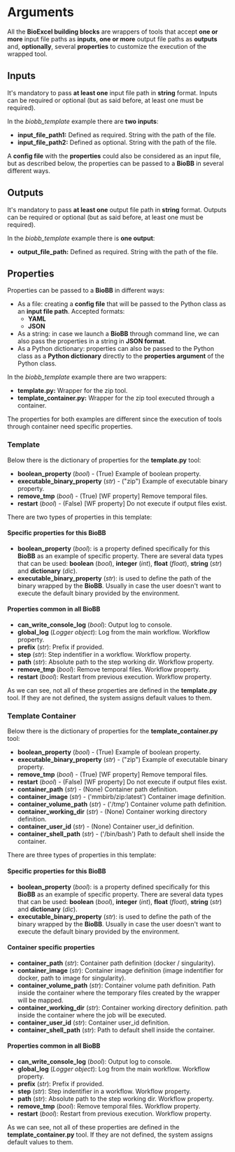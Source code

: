 # Arguments

All the **BioExcel building blocks** are wrappers of tools that accept **one or more** input file paths as **inputs**, **one or more** output file paths as **outputs** and, **optionally**, several **properties** to customize the execution of the wrapped tool.

## Inputs

It's mandatory to pass **at least one** input file path in **string** format. Inputs can be required or optional (but as said before, at least one must be required).

In the *biobb_template* example there are **two inputs**:

* **input_file_path1:** Defined as required. String with the path of the file.
* **input_file_path2:** Defined as optional. String with the path of the file.

A **config file** with the **properties** could also be considered as an input file, but as described below, the properties can be passed to a **BioBB** in several different ways.

## Outputs

It's mandatory to pass **at least one** output file path in **string** format. Outputs can be required or optional (but as said before, at least one must be required).

In the *biobb_template* example there is **one output**:

* **output_file_path:** Defined as required. String with the path of the file.

## Properties

Properties can be passed to a **BioBB** in different ways:

* As a file: creating a **config file** that will be passed to the Python class as an **input file path**. Accepted formats:
    * **YAML**
    * **JSON**
* As a string: in case we launch a **BioBB** through command line, we can also pass the properties in a string in **JSON format**.
* As a Python dictionary: properties can also be passed to the Python class as a **Python dictionary** directly to the **properties argument** of the Python class.

In the *biobb_template* example there are two wrappers:

* **template.py:** Wrapper for the zip tool.
* **template_container.py:** Wrapper for the zip tool executed through a container.

The properties for both examples are different since the execution of tools through container need specific properties.

### Template

Below there is the dictionary of properties for the **template.py** tool:

* **boolean_property** (*bool*) - (True) Example of boolean property.
* **executable_binary_property** (*str*) - ("zip") Example of executable binary property.
* **remove_tmp** (*bool*) - (True) [WF property] Remove temporal files.
* **restart** (*bool*) - (False) [WF property] Do not execute if output files exist.

There are two types of properties in this template:

#### Specific properties for this BioBB

* **boolean_property** (*bool*): is a property defined specifically for this **BioBB** as an example of specific property. There are several data types that can be used: **boolean** (*bool*), **integer** (*int*), **float** (*float*), **string** (*str*) and **dictionary** (*dic*).
* **executable_binary_property** (*str*): is used to define the path of the binary wrapped by the **BioBB**. Usually in case the user doesn't want to execute the default binary provided by the environment.

#### Properties common in all BioBB

* **can_write_console_log** (*bool*): Output log to console.
* **global_log** (*Logger object*): Log from the main workflow. Workflow property.
* **prefix** (*str*): Prefix if provided.
* **step** (*str*): Step indentifier in a workflow. Workflow property.
* **path** (*str*): Absolute path to the step working dir. Workflow property.
* **remove_tmp** (*bool*): Remove temporal files. Workflow property.
* **restart** (*bool*): Restart from previous execution. Workflow property.

As we can see, not all of these properties are defined in the **template.py** tool. If they are not defined, the system assigns default values to them.

### Template Container

Below there is the dictionary of properties for the **template_container.py** tool:

* **boolean_property** (*bool*) - (True) Example of boolean property.
* **executable_binary_property** (*str*) - ("zip") Example of executable binary property.
* **remove_tmp** (*bool*) - (True) [WF property] Remove temporal files.
* **restart** (*bool*) - (False) [WF property] Do not execute if output files exist.
* **container_path** (*str*) - (None) Container path definition.
* **container_image** (*str*) - ('mmbirb/zip:latest') Container image definition.
* **container_volume_path** (*str*) - ('/tmp') Container volume path definition.
* **container_working_dir** (*str*) - (None) Container working directory definition.
* **container_user_id** (*str*) - (None) Container user_id definition.
* **container_shell_path** (*str*) - ('/bin/bash') Path to default shell inside the container.

There are three types of properties in this template:

#### Specific properties for this BioBB

* **boolean_property** (*bool*): is a property defined specifically for this **BioBB** as an example of specific property. There are several data types that can be used: **boolean** (*bool*), **integer** (*int*), **float** (*float*), **string** (*str*) and **dictionary** (*dic*).
* **executable_binary_property** (*str*): is used to define the path of the binary wrapped by the **BioBB**. Usually in case the user doesn't want to execute the default binary provided by the environment.

#### Container specific properties

* **container_path** (*str*): Container path definition (docker / singularity).
* **container_image** (*str*): Container image definition (image indentifier for docker, path to image for singularity).
* **container_volume_path** (*str*): Container volume path definition. Path inside the container where the temporary files created by the wrapper will be mapped.
* **container_working_dir** (*str*): Container working directory definition. path inside the container where the job will be executed.
* **container_user_id** (*str*): Container user_id definition.
* **container_shell_path** (*str*): Path to default shell inside the container.

#### Properties common in all BioBB

* **can_write_console_log** (*bool*): Output log to console.
* **global_log** (*Logger object*): Log from the main workflow. Workflow property.
* **prefix** (*str*): Prefix if provided.
* **step** (*str*): Step indentifier in a workflow. Workflow property.
* **path** (*str*): Absolute path to the step working dir. Workflow property.
* **remove_tmp** (*bool*): Remove temporal files. Workflow property.
* **restart** (*bool*): Restart from previous execution. Workflow property.

As we can see, not all of these properties are defined in the **template_container.py** tool. If they are not defined, the system assigns default values to them.
